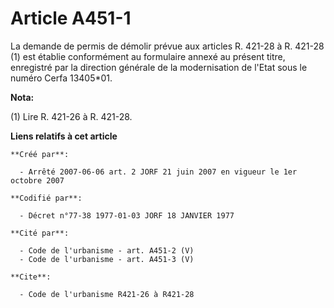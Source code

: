 # Article A451-1

La demande de permis de démolir prévue aux articles R. 421-28 à R. 421-28 (1) est établie conformément au formulaire annexé
au présent titre, enregistré par la direction générale de la modernisation de l'Etat sous le numéro Cerfa 13405*01.

**Nota:**

(1) Lire R. 421-26 à R. 421-28.

**Liens relatifs à cet article**

	**Créé par**:

	  - Arrêté 2007-06-06 art. 2 JORF 21 juin 2007 en vigueur le 1er octobre 2007

	**Codifié par**:

	  - Décret n°77-38 1977-01-03 JORF 18 JANVIER 1977

	**Cité par**:

	  - Code de l'urbanisme - art. A451-2 (V)
	  - Code de l'urbanisme - art. A451-3 (V)

	**Cite**:

	  - Code de l'urbanisme R421-26 à R421-28

